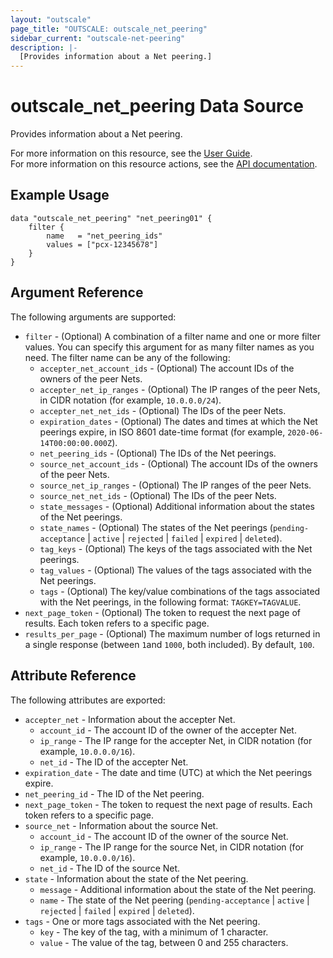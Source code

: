 ```yaml
---
layout: "outscale"
page_title: "OUTSCALE: outscale_net_peering"
sidebar_current: "outscale-net-peering"
description: |-
  [Provides information about a Net peering.]
---
```


# outscale_net_peering Data Source

Provides information about a Net peering.

For more information on this resource, see the [User Guide](https://docs.outscale.com/en/userguide/About-VPC-Peering-Connections.html).  
For more information on this resource actions, see the [API documentation](https://docs.outscale.com/api#3ds-outscale-api-netpeering).

## Example Usage

```hcl
data "outscale_net_peering" "net_peering01" {
    filter {
        name   = "net_peering_ids"
        values = ["pcx-12345678"]
    }    
}
```

## Argument Reference

The following arguments are supported:

* `filter` - (Optional) A combination of a filter name and one or more filter values. You can specify this argument for as many filter names as you need. The filter name can be any of the following:
    * `accepter_net_account_ids` - (Optional) The account IDs of the owners of the peer Nets.
    * `accepter_net_ip_ranges` - (Optional) The IP ranges of the peer Nets, in CIDR notation (for example, `10.0.0.0/24`).
    * `accepter_net_net_ids` - (Optional) The IDs of the peer Nets.
    * `expiration_dates` - (Optional) The dates and times at which the Net peerings expire, in ISO 8601 date-time format (for example, `2020-06-14T00:00:00.000Z`).
    * `net_peering_ids` - (Optional) The IDs of the Net peerings.
    * `source_net_account_ids` - (Optional) The account IDs of the owners of the peer Nets.
    * `source_net_ip_ranges` - (Optional) The IP ranges of the peer Nets.
    * `source_net_net_ids` - (Optional) The IDs of the peer Nets.
    * `state_messages` - (Optional) Additional information about the states of the Net peerings.
    * `state_names` - (Optional) The states of the Net peerings (`pending-acceptance` \| `active` \| `rejected` \| `failed` \| `expired` \| `deleted`).
    * `tag_keys` - (Optional) The keys of the tags associated with the Net peerings.
    * `tag_values` - (Optional) The values of the tags associated with the Net peerings.
    * `tags` - (Optional) The key/value combinations of the tags associated with the Net peerings, in the following format: `TAGKEY=TAGVALUE`.
* `next_page_token` - (Optional) The token to request the next page of results. Each token refers to a specific page.
* `results_per_page` - (Optional) The maximum number of logs returned in a single response (between `1`and `1000`, both included). By default, `100`.

## Attribute Reference

The following attributes are exported:

* `accepter_net` - Information about the accepter Net.
    * `account_id` - The account ID of the owner of the accepter Net.
    * `ip_range` - The IP range for the accepter Net, in CIDR notation (for example, `10.0.0.0/16`).
    * `net_id` - The ID of the accepter Net.
* `expiration_date` - The date and time (UTC) at which the Net peerings expire.
* `net_peering_id` - The ID of the Net peering.
* `next_page_token` - The token to request the next page of results. Each token refers to a specific page.
* `source_net` - Information about the source Net.
    * `account_id` - The account ID of the owner of the source Net.
    * `ip_range` - The IP range for the source Net, in CIDR notation (for example, `10.0.0.0/16`).
    * `net_id` - The ID of the source Net.
* `state` - Information about the state of the Net peering.
    * `message` - Additional information about the state of the Net peering.
    * `name` - The state of the Net peering (`pending-acceptance` \| `active` \| `rejected` \| `failed` \| `expired` \| `deleted`).
* `tags` - One or more tags associated with the Net peering.
    * `key` - The key of the tag, with a minimum of 1 character.
    * `value` - The value of the tag, between 0 and 255 characters.
